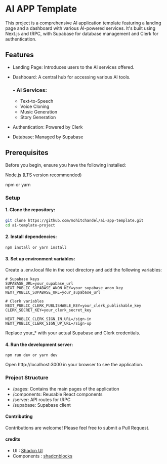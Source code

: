 # AI APP Template
This project is a comprehensive AI application template featuring a landing page and a dashboard with various AI-powered services. It's built using Next.js and tRPC, with Supabase for database management and Clerk for authentication.

## Features

- Landing Page: Introduces users to the AI services offered.

- Dashboard: A central hub for accessing various AI tools.
  
  ### - AI Services:

    - Text-to-Speech
    - Voice Cloning
    - Music Generation
    - Story Generation


- Authentication: Powered by Clerk
- Database: Managed by Supabase

## Prerequisites
Before you begin, ensure you have the following installed:

Node.js (LTS version recommended)

npm or yarn

### Setup

#### 1. Clone the repository:
```bash
git clone https://github.com/mohitchandel/ai-app-template.git
cd ai-template-project
```

#### 2. Install dependencies:

`npm install or yarn install`

#### 3. Set up environment variables:

Create a .env.local file in the root directory and add the following variables:
```plaintext
# Supabase keys
SUPABASE_URL=your_supabase_url
NEXT_PUBLIC_SUPABASE_ANON_KEY=your_supabase_anon_key
NEXT_PUBLIC_SUPABASE_URL=your_supabase_url

# Clerk variables
NEXT_PUBLIC_CLERK_PUBLISHABLE_KEY=your_clerk_publishable_key
CLERK_SECRET_KEY=your_clerk_secret_key

NEXT_PUBLIC_CLERK_SIGN_IN_URL=/sign-in
NEXT_PUBLIC_CLERK_SIGN_UP_URL=/sign-up
```

Replace your_* with your actual Supabase and Clerk credentials.

#### 4. Run the development server:

`npm run dev or yarn dev`

Open http://localhost:3000 in your browser to see the application.

### Project Structure

- /pages: Contains the main pages of the application
- /components: Reusable React components
- /server: API routes for tRPC
- /supabase: Supabase client


#### Contributing
Contributions are welcome! Please feel free to submit a Pull Request.


#### credits
- UI : [Shadcn UI](https://ui.shadcn.com/)
- Components : [shadcnblocks](https://www.shadcnblocks.com/)